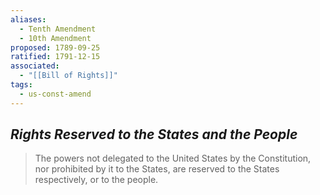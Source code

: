 ```yaml
---
aliases:
  - Tenth Amendment
  - 10th Amendment
proposed: 1789-09-25
ratified: 1791-12-15
associated:
  - "[[Bill of Rights]]"
tags:
  - us-const-amend
---
```

## *Rights Reserved to the States and the People*

> The powers not delegated to the United States by the Constitution, nor prohibited by it to the States, are reserved to the States respectively, or to the people.

